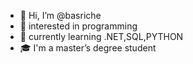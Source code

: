 - 👋 Hi, I’m @basriche
- 👀 interested in programming
- 🌱 currently learning  .NET,SQL,PYTHON
- :mortar_board: I'm a master’s degree student


